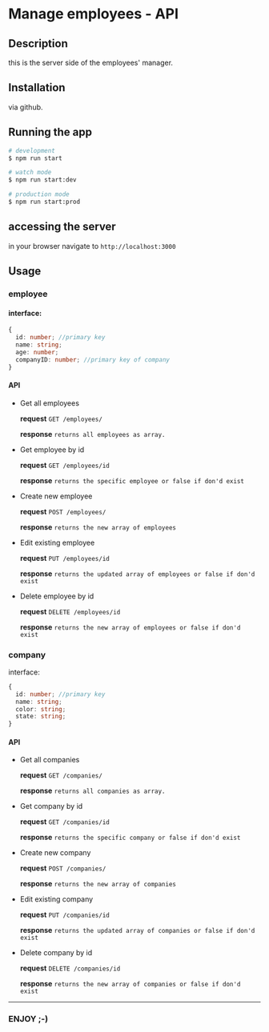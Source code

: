 # Manage employees - API

## Description

this is the server side of the employees' manager.

## Installation

via github.

## Running the app

```bash
# development
$ npm run start

# watch mode
$ npm run start:dev

# production mode
$ npm run start:prod
```

## accessing the server
in your browser navigate to `http://localhost:3000`

## Usage

### employee

#### interface:

```ts
{
  id: number; //primary key
  name: string;
  age: number;
  companyID: number; //primary key of company
}
```

#### API

* Get all employees

  **request** `GET /employees/`

  **response** `returns all employees as array.`


* Get employee by id

  **request** `GET /employees/id`

  **response** `returns the specific employee or false if don'd exist`


* Create new employee

  **request** `POST /employees/`

  **response**  `returns the new array of employees`


* Edit existing employee

  **request** `PUT /employees/id`

  **response**  `returns the updated array of employees or false if don'd exist`


* Delete employee by id

  **request** `DELETE /employees/id`

  **response**  `returns the new array of employees or false if don'd exist`

### company

interface:

```ts
{
  id: number; //primary key
  name: string;
  color: string;
  state: string;
}
```

#### API

* Get all companies

  **request** `GET /companies/`

  **response** `returns all companies as array.`


* Get company by id

  **request** `GET /companies/id`

  **response** `returns the specific company or false if don'd exist`


* Create new company

  **request** `POST /companies/`

  **response** `returns the new array of companies`


* Edit existing company

  **request** `PUT /companies/id`

  **response** `returns the updated array of companies or false if don'd exist`

* Delete company by id

  **request** `DELETE /companies/id`

  **response** `returns the new array of companies or false if don'd exist`

-----

### **ENJOY ;-)**